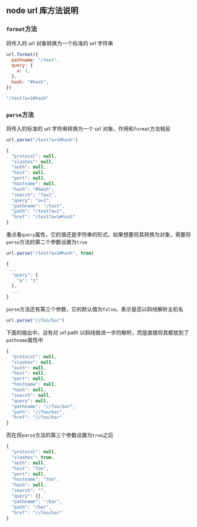## node url 库方法说明

### `format`方法

将传入的 url 对象转换为一个标准的 url 字符串

```js
url.format({
  pathname: "/test",
  query: {
    a: 1,
  },
  hash: "#hash",
})
```

```js
"/test?a=1#hash"
```

### `parse`方法

将传入的标准的 url 字符串转换为一个 url 对象，作用和`format`方法相反

```js
url.parse("/test?a=1#hash")
```

```js
{
  "protocol": null,
  "slashes": null,
  "auth": null,
  "host": null,
  "port": null,
  "hostname": null,
  "hash": "#hash",
  "search": "?a=1",
  "query": "a=1",
  "pathname": "/test",
  "path": "/test?a=1",
  "href": "/test?a=1#hash"
}
```

重点看`query`属性，它的值还是字符串的形式。如果想要将其转换为对象，需要将`parse`方法的第二个参数设置为`true`

```js
url.parse("/test?a=1#hash", true)
```

```js
{
 ... 
  "query": {
    "a": "1"
  },
  ...
}
```

`parse`方法还有第三个参数，它的默认值为`false`。表示是否以斜线解析主机名

```js
url.parse("//foo/bar")
```

下面的输出中，没有对 url path 以斜线做进一步的解析，而是直接将其都放到了`pathname`属性中

```js
{
  "protocol": null,
  "slashes": null,
  "auth": null,
  "host": null,
  "port": null,
  "hostname": null,
  "hash": null,
  "search": null,
  "query": null,
  "pathname": "//foo/bar",
  "path": "//foo/bar",
  "href": "//foo/bar"
}
```

而在将`parse`方法的第三个参数设置为`true`之后

```js
{
  "protocol": null,
  "slashes": true,
  "auth": null,
  "host": "foo",
  "port": null,
  "hostname": "foo",
  "hash": null,
  "search": "",
  "query": {},
  "pathname": "/bar",
  "path": "/bar",
  "href": "//foo/bar"
}
```